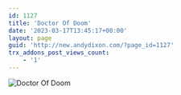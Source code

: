 ```yaml
---
id: 1127
title: 'Doctor Of Doom'
date: '2023-03-17T13:45:17+00:00'
layout: page
guid: 'http://new.andydixon.com/?page_id=1127'
trx_addons_post_views_count:
    - '1'
---
```


![Doctor Of Doom](https://i0.wp.com/assets.g8x2.ldn.idrivee2-23.com/posters/Doctor%20Of%20Doom%2001.jpg?w=1200&ssl=1 "Doctor Of Doom")